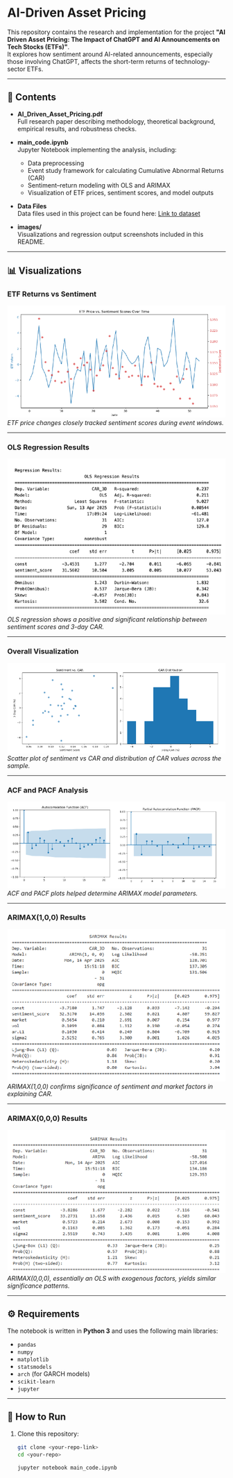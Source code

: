 # AI-Driven Asset Pricing

This repository contains the research and implementation for the project **"AI Driven Asset Pricing: The Impact of ChatGPT and AI Announcements on Tech Stocks (ETFs)"**.  
It explores how sentiment around AI-related announcements, especially those involving ChatGPT, affects the short-term returns of technology-sector ETFs.

---

## 📂 Contents

- **AI_Driven_Asset_Pricing.pdf**  
  Full research paper describing methodology, theoretical background, empirical results, and robustness checks.

- **main_code.ipynb**  
  Jupyter Notebook implementing the analysis, including:
  - Data preprocessing  
  - Event study framework for calculating Cumulative Abnormal Returns (CAR)  
  - Sentiment–return modeling with OLS and ARIMAX  
  - Visualization of ETF prices, sentiment scores, and model outputs  

- **Data Files**  
  Data files used in this project can be found here: [Link to dataset]()

- **images/**  
  Visualizations and regression output screenshots included in this README.

---

## 📊 Visualizations

### ETF Returns vs Sentiment
![ETF vs Sentiment](/SRC/1-ETFpricevsSentimentScores.png)  
*ETF price changes closely tracked sentiment scores during event windows.*

---

### OLS Regression Results
![OLS Regression](/SRC/2-OLSRegressionResult.png)  
*OLS regression shows a positive and significant relationship between sentiment scores and 3-day CAR.*

---

### Overall Visualization
![Overall Visualization](/SRC/3-OverallVisualization.png)  
*Scatter plot of sentiment vs CAR and distribution of CAR values across the sample.*

---

### ACF and PACF Analysis
![ACF PACF](/SRC/4-CAR'sACFandPACF.png)  
*ACF and PACF plots helped determine ARIMAX model parameters.*

---

### ARIMAX(1,0,0) Results
![ARIMAX(1,0,0)](/SRC/5-ARIMAXRegressionResult.png)  
*ARIMAX(1,0,0) confirms significance of sentiment and market factors in explaining CAR.*

---

### ARIMAX(0,0,0) Results
![ARIMAX(0,0,0)](/SRC/6-ARIMAX_RegressionResult.png)  
*ARIMAX(0,0,0), essentially an OLS with exogenous factors, yields similar significance patterns.*

---

## ⚙️ Requirements

The notebook is written in **Python 3** and uses the following main libraries:
- `pandas`
- `numpy`
- `matplotlib`
- `statsmodels`
- `arch` (for GARCH models)
- `scikit-learn`
- `jupyter`

---

## 🚀 How to Run

1. Clone this repository:
   ```bash
   git clone <your-repo-link>
   cd <your-repo>
   ```
    ```bash
    jupyter notebook main_code.ipynb
    ```
    

